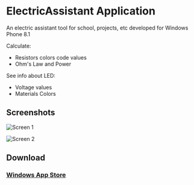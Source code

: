 # ElectricAssistant Application

An electric assistant tool for school, projects, etc developed for Windows Phone 8.1

Calculate: 
- Resistors colors code values 
- Ohm's Law and Power 

See info about LED: 
- Voltage values 
- Materials Colors 


## Screenshots

![Screen 1](https://store-images.s-microsoft.com/image/apps.43472.13510798882954158.aa75efd0-3bc5-4d9c-a581-5e0be3546417.43f18e46-9e47-4cf8-acf4-e78911447a8e?w=712&h=400&mode=letterbox&background=black)

![Screen 2](https://store-images.s-microsoft.com/image/apps.43499.13510798882954158.986d8772-9372-4505-ac5c-5a5ba92388dd.b88603e1-4cc2-4d0f-a810-709b81b3d868?w=712&h=400&mode=letterbox&background=black)

## Download

### [Windows App Store](https://www.microsoft.com/store/apps/electricassistant/9nblggh0jwgt)
